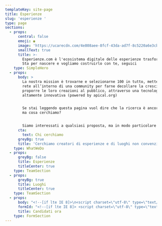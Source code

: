 ```yaml
---
templateKey: site-page
title: Esperienze
slug: 'esperienze '
type: page
sections:
  - props:
      central: false
      emoji: ◉
      image: 'https://ucarecdn.com/4e808aee-8fcf-43da-ad7f-8c5220a6e3cb/'
      smallText: true
      title: >-
        Esperienze.com è l'ecosistema digitale delle esperienze trasformative.
        Sta per nascere e vogliamo costruirlo con te, seguici
    type: SimpleHero
  - props:
      body: >
        La nostra mission è trovarne e selezionarne 100 in tutto, metterli in
        rete all’interno di una community per farne decollare la crescita e
        proporre le loro creazioni al pubblico, attraverso una tecnologia
        altamente innovativa (powered by apical.org)


        Se stai leggendo questa pagina vuol dire che la ricerca è ancora aperta,
        ma cosa cerchiamo?


        Siamo interessati a qualsiasi proposta, ma in modo particolare a queste:
      cta:
        text: Chi cerchiamo
      greyBg: true
      title: 'Cerchiamo creatori di esperienze e di luoghi non convenzionali. '
    type: WhatWeDo
  - props:
      greyBg: false
      title: Esperienze
      titleCenter: true
    type: TeamSection
  - props:
      greyBg: true
      title: Luoghi
      titleCenter: true
    type: TeamSection
  - props:
      body: "<!--[if lte IE 8]>\n<script charset=\"utf-8\" type=\"text/javascript\" src=\"//js.hsforms.net/forms/v2-legacy.js\"></script>\n<![endif]-->\n<script charset=\"utf-8\" type=\"text/javascript\" src=\"//js.hsforms.net/forms/v2.js\"></script>\n<script>\n  hbspt.forms.create({\n\tportalId: \"5448232\",\n\tformId: \"8a771c01-513c-4b1e-a7d8-68b5ca87e4a1\"\n});\n</script>"
      formId: "<!--[if lte IE 8]> <script charset=\"utf-8\" type=\"text/javascript\" src=\"//js.hsforms.net/forms/v2-legacy.js\"></script> <![endif]--> <script charset=\"utf-8\" type=\"text/javascript\" src=\"//js.hsforms.net/forms/v2.js\"></script> <script>   hbspt.forms.create({ \tportalId: \"5448232\", \tformId: \"8a771c01-513c-4b1e-a7d8-68b5ca87e4a1\" }); </script>"
      title: Candidati ora
    type: FormSection
---
```


